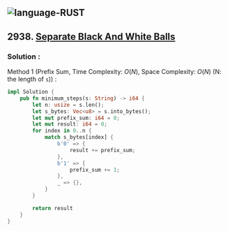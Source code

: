 ![language-RUST](https://img.shields.io/badge/RUST-8d4004?style=for-the-badge&logo=RUST)
---

## 2938. [Separate Black And White Balls](https://leetcode.com/problems/separate-black-and-white-balls)

### Solution :

Method 1 (Prefix Sum, Time Complexity: $O(N)$, Space Complexity: $O(N)$ (N: the length of `s`)) :
```rust
impl Solution {
    pub fn minimum_steps(s: String) -> i64 {
        let n: usize = s.len();
        let s_bytes: Vec<u8> = s.into_bytes();
        let mut prefix_sum: i64 = 0;
        let mut result: i64 = 0;
        for index in 0..n {
            match s_bytes[index] {
                b'0' => {
                    result += prefix_sum;
                },
                b'1' => {
                    prefix_sum += 1;
                },
                _ => {},
            }
        }

        return result
    }
}
```

